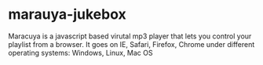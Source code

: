 marauya-jukebox
===============

Maracuya is a javascript based virutal mp3 player that lets you control your playlist from a browser. It goes on IE, Safari, Firefox, Chrome under different operating systems: Windows, Linux, Mac OS
